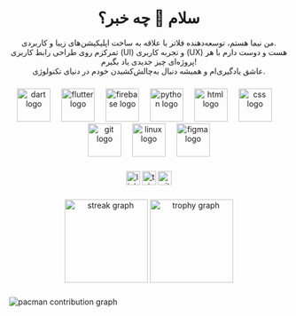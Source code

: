 <h1 align="center">سلام 👋 چه خبر؟</h1>

<p align="center">
  من نیما هستم، توسعه‌دهنده فلاتر با علاقه به ساخت اپلیکیشن‌های زیبا و کاربردی.<br/>
  تمرکزم روی طراحی رابط کاربری (UI) و تجربه کاربری (UX) هست و دوست دارم با هر پروژه‌ای چیز جدیدی یاد بگیرم!<br/>
  عاشق یادگیری‌ام و همیشه دنبال به‌چالش‌کشیدن خودم در دنیای تکنولوژی.
</p>

###

<div align="center">
  <img src="https://skillicons.dev/icons?i=dart" height="60" alt="dart logo" />
  <img width="12" />
  <img src="https://skillicons.dev/icons?i=flutter" height="60" alt="flutter logo" />
  <img width="12" />
  <img src="https://cdn.jsdelivr.net/gh/devicons/devicon/icons/firebase/firebase-plain.svg" height="60" alt="firebase logo" />
  <img width="12" />
  <img src="https://skillicons.dev/icons?i=python" height="60" alt="python logo" />
  <img width="12" />
  <img src="https://skillicons.dev/icons?i=html" height="60" alt="html logo" />
  <img width="12" />
  <img src="https://skillicons.dev/icons?i=css" height="60" alt="css logo" />
  <img width="12" />
  <img src="https://skillicons.dev/icons?i=git" height="60" alt="git logo" />
  <img width="12" />
  <img src="https://skillicons.dev/icons?i=linux" height="60" alt="linux logo" />
  <img width="12" />
  <img src="https://skillicons.dev/icons?i=figma" height="60" alt="figma logo" />
</div>

###

<div align="center">
  <img src="https://img.shields.io/static/v1?message=LinkedIn&logo=linkedin&label=&color=0077B5&logoColor=white&labelColor=&style=for-the-badge" height="25" alt="linkedin logo"  />
  <img src="https://img.shields.io/static/v1?message=Telegram&logo=telegram&label=&color=0088cc&logoColor=white&labelColor=&style=for-the-badge" height="25" alt="telegram logo"  />
  <img src="https://img.shields.io/static/v1?message=GitHub&logo=github&label=&color=181717&logoColor=white&labelColor=&style=for-the-badge" height="25" alt="github logo"  />
</div>

###

<div align="center">
  <img src="https://streak-stats.demolab.com?user=nima-dev&locale=fa&mode=daily&theme=dracula&hide_border=false&border_radius=5&order=3" height="150" alt="streak graph"  />
  <img src="https://github-profile-trophy.vercel.app?username=nima-dev&theme=dracula&column=-1&row=1&margin-w=8&margin-h=8&no-bg=false&no-frame=false&order=4" height="150" alt="trophy graph"  />
</div>

###

<picture>
  <source media="(prefers-color-scheme: dark)" srcset="https://raw.githubusercontent.com/nima-dev/nima-dev/output/pacman-contribution-graph-dark.svg">
  <source media="(prefers-color-scheme: light)" srcset="https://raw.githubusercontent.com/nima-dev/nima-dev/output/pacman-contribution-graph.svg">
  <img alt="pacman contribution graph" src="https://raw.githubusercontent.com/nima-dev/nima-dev/output/pacman-contribution-graph.svg">
</picture>
